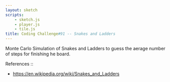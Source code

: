 ```yaml
---
layout: sketch
scripts: 
    - sketch.js
    - player.js
    - tile.js
title: Coding Challenge#91 -- Snakes and Ladders
---
```


Monte Carlo Simulation of Snakes and Ladders to guess the aerage number of steps for finishing he board.

References ::
* <https://en.wikipedia.org/wiki/Snakes_and_Ladders>


